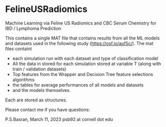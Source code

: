 # FelineUSRadiomics
Machine Learning via Feline US Radiomics and CBC Serum Chemistry for IBD / Lymphoma Prediction

This contains a single MAT file that contains results from all the ML models and datasets used in the following study (https://osf.io/auf5c/). 
The mat files containt
- each simulation run with each dataset and type of classification model 
- All the data in stored for each simulation stored at variable T (along with train / validation datasets)
- Top features from the Wrapper and Decision Tree feature selections algorithms
- the tables for average performances of all models and datasets
- and the models themselves.

Each are stored as structures.

Please contact me if you have questions:

P.S.Basran, March 11, 2023
psb92 at cornell dot edu
